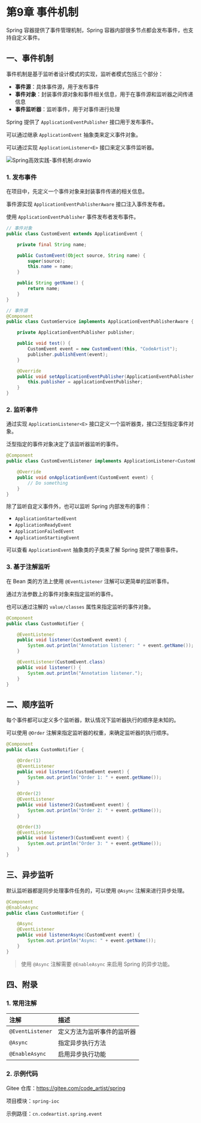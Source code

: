 # 第9章 事件机制

Spring 容器提供了事件管理机制，Spring 容器内部很多节点都会发布事件，也支持自定义事件。

## 一、事件机制

事件机制是基于监听者设计模式的实现，监听者模式包括三个部分：

- **事件源**：具体事件源，用于发布事件
- **事件对象**：封装事件源对象和事件相关信息，用于在事件源和监听器之间传递信息
- **事件监听器**：监听事件，用于对事件进行处理

Spring 提供了 `ApplicationEventPublisher` 接口用于发布事件。

可以通过继承 `ApplicationEvent` 抽象类来定义事件对象。

可以通过实现 `ApplicationListener<E>` 接口来定义事件监听器。

![Spring高效实践-事件机制.drawio](/images/spring/第9章-Spring的事件机制/Spring高效实践-事件机制.drawio.png)

### 1. 发布事件

在项目中，先定义一个事件对象来封装事件传递的相关信息。

事件源实现 `ApplicationEventPublisherAware` 接口注入事件发布者。

使用 `ApplicationEventPublisher` 事件发布者发布事件。

```java
// 事件对象
public class CustomEvent extends ApplicationEvent {

    private final String name;

    public CustomEvent(Object source, String name) {
        super(source);
        this.name = name;
    }

    public String getName() {
        return name;
    }
}

// 事件源
@Component
public class CustomService implements ApplicationEventPublisherAware {

    private ApplicationEventPublisher publisher;

    public void test() {
        CustomEvent event = new CustomEvent(this, "CodeArtist");
        publisher.publishEvent(event);
    }

    @Override
    public void setApplicationEventPublisher(ApplicationEventPublisher applicationEventPublisher) {
        this.publisher = applicationEventPublisher;
    }
}
```

### 2. 监听事件

通过实现 `ApplicationListener<E>` 接口定义一个监听器类，接口泛型指定事件对象。

泛型指定的事件对象决定了该监听器监听的事件。

```java
@Component
public class CustomEventListener implements ApplicationListener<CustomEvent> {

    @Override
    public void onApplicationEvent(CustomEvent event) {
        // Do something
    }
}
```

除了监听自定义事件外，也可以监听 Spring 内部发布的事件：

- `ApplicationStartedEvent`
- `ApplicationReadyEvent`
- `ApplicationFailedEvent`
- `ApplicationStartingEvent`

可以查看 `ApplicationEvent` 抽象类的子类来了解 Spring 提供了哪些事件。

### 3. 基于注解监听

在 Bean 类的方法上使用 `@EventListener` 注解可以更简单的监听事件。

通过方法参数上的事件对象来指定监听的事件。

也可以通过注解的 `value/classes` 属性来指定监听的事件对象。

```java
@Component
public class CustomNotifier {

    @EventListener
    public void listener(CustomEvent event) {
        System.out.println("Annotation listener: " + event.getName());
    }

    @EventListener(CustomEvent.class)
    public void listener() {
        System.out.println("Annotation listener.");
    }
}
```

## 二、顺序监听

每个事件都可以定义多个监听器，默认情况下监听器执行的顺序是未知的。

可以使用 `@Order` 注解来指定监听器的权重，来确定监听器的执行顺序。

```java
@Component
public class CustomNotifier {

    @Order(1)
    @EventListener
    public void listener1(CustomEvent event) {
        System.out.println("Order 1: " + event.getName());
    }

    @Order(2)
    @EventListener
    public void listener2(CustomEvent event) {
        System.out.println("Order 2: " + event.getName());
    }

    @Order(3)
    @EventListener
    public void listener3(CustomEvent event) {
        System.out.println("Order 3: " + event.getName());
    }
}
```

## 三、异步监听

默认监听器都是同步处理事件任务的，可以使用 `@Async` 注解来进行异步处理。

```java
@Component
@EnableAsync
public class CustomNotifier {

    @Async
    @EventListener
    public void listenerAsync(CustomEvent event) {
        System.out.println("Async: " + event.getName());
    }
}
```

> 使用 `@Async` 注解需要 `@EnableAsync` 来启用 Spring 的异步功能。

## 四、附录

### 1. 常用注解

| 注解             | 描述                       |
| :--------------- | :------------------------- |
| `@EventListener` | 定义方法为监听事件的监听器 |
| `@Async`         | 指定异步执行方法           |
| `@EnableAsync`   | 启用异步执行功能           |

### 2. 示例代码

Gitee 仓库：https://gitee.com/code_artist/spring

项目模块：`spring-ioc`

示例路径：`cn.codeartist.spring.event`
